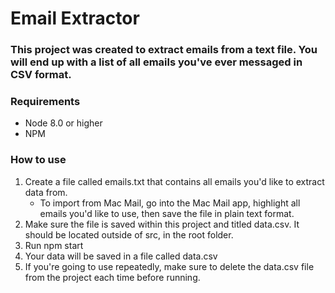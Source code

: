 # Email Extractor

### This project was created to extract emails from a text file. You will end up with a list of all emails you've ever messaged in CSV format.

### Requirements

- Node 8.0 or higher
- NPM

### How to use

1. Create a file called emails.txt that contains all emails you'd like to extract data from.
   - To import from Mac Mail, go into the Mac Mail app, highlight all emails you'd like to use, then save the file in plain text format.
2. Make sure the file is saved within this project and titled data.csv. It should be located outside of src, in the root folder.
3. Run npm start
4. Your data will be saved in a file called data.csv
5. If you're going to use repeatedly, make sure to delete the data.csv file from the project each time before running.
